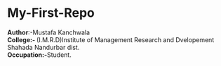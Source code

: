 # My-First-Repo
<B> Author</B>:-Mustafa Kanchwala <br>
<b>College:- </b>(I.M.R.D)Institute of Management Research and Dvelopement Shahada Nandurbar dist. <br>
<b>Occupation:-</b>Student.

